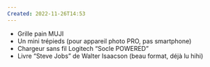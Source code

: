```yaml
---
Created: 2022-11-26T14:53
---
```

- Grille pain MUJI
- Un mini trépieds (pour appareil photo PRO, pas smartphone)
- Chargeur sans fil Logitech “Socle POWERED”
- Livre “Steve Jobs” de Walter Isaacson (beau format, déjà lu hihi)